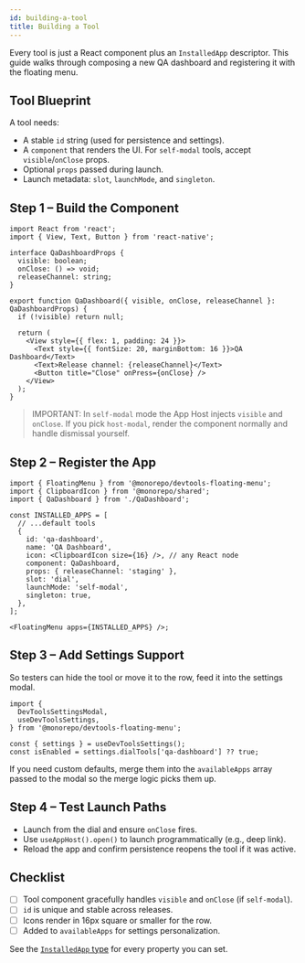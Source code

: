```yaml
---
id: building-a-tool
title: Building a Tool
---
```


Every tool is just a React component plus an `InstalledApp` descriptor. This guide walks through composing a new QA dashboard and registering it with the floating menu.

## Tool Blueprint

A tool needs:

- A stable `id` string (used for persistence and settings).
- A `component` that renders the UI. For `self-modal` tools, accept `visible`/`onClose` props.
- Optional `props` passed during launch.
- Launch metadata: `slot`, `launchMode`, and `singleton`.

## Step 1 – Build the Component

[//]: # 'Example'
```tsx
import React from 'react';
import { View, Text, Button } from 'react-native';

interface QaDashboardProps {
  visible: boolean;
  onClose: () => void;
  releaseChannel: string;
}

export function QaDashboard({ visible, onClose, releaseChannel }: QaDashboardProps) {
  if (!visible) return null;

  return (
    <View style={{ flex: 1, padding: 24 }}>
      <Text style={{ fontSize: 20, marginBottom: 16 }}>QA Dashboard</Text>
      <Text>Release channel: {releaseChannel}</Text>
      <Button title="Close" onPress={onClose} />
    </View>
  );
}
```
[//]: # 'Example'

> IMPORTANT: In `self-modal` mode the App Host injects `visible` and `onClose`. If you pick `host-modal`, render the component normally and handle dismissal yourself.

## Step 2 – Register the App

[//]: # 'Example'
```tsx
import { FloatingMenu } from '@monorepo/devtools-floating-menu';
import { ClipboardIcon } from '@monorepo/shared';
import { QaDashboard } from './QaDashboard';

const INSTALLED_APPS = [
  // ...default tools
  {
    id: 'qa-dashboard',
    name: 'QA Dashboard',
    icon: <ClipboardIcon size={16} />, // any React node
    component: QaDashboard,
    props: { releaseChannel: 'staging' },
    slot: 'dial',
    launchMode: 'self-modal',
    singleton: true,
  },
];

<FloatingMenu apps={INSTALLED_APPS} />;
```
[//]: # 'Example'

## Step 3 – Add Settings Support

So testers can hide the tool or move it to the row, feed it into the settings modal.

[//]: # 'Example'
```tsx
import {
  DevToolsSettingsModal,
  useDevToolsSettings,
} from '@monorepo/devtools-floating-menu';

const { settings } = useDevToolsSettings();
const isEnabled = settings.dialTools['qa-dashboard'] ?? true;
```
[//]: # 'Example'

If you need custom defaults, merge them into the `availableApps` array passed to the modal so the merge logic picks them up.

## Step 4 – Test Launch Paths

- Launch from the dial and ensure `onClose` fires.
- Use `useAppHost().open()` to launch programmatically (e.g., deep link).
- Reload the app and confirm persistence reopens the tool if it was active.

## Checklist

- [ ] Tool component gracefully handles `visible` and `onClose` (if `self-modal`).
- [ ] `id` is unique and stable across releases.
- [ ] Icons render in 16px square or smaller for the row.
- [ ] Added to `availableApps` for settings personalization.

See the [`InstalledApp` type](../reference/FloatingMenu.md) for every property you can set.
